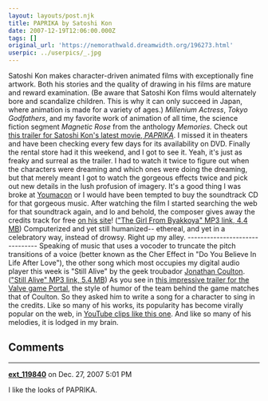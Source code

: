 ```yaml
---
layout: layouts/post.njk
title: PAPRIKA by Satoshi Kon
date: 2007-12-19T12:06:00.000Z
tags: []
original_url: 'https://nemorathwald.dreamwidth.org/196273.html'
userpic: ../userpics/_.jpg
---
```

Satoshi Kon makes character-driven animated films with exceptionally fine artwork. Both his stories and the quality of drawing in his films are mature and reward examination. (Be aware that Satoshi Kon films would alternately bore and scandalize children. This is why it can only succeed in Japan, where animation is made for a variety of ages.) _Millenium Actress_, _Tokyo Godfathers_, and my favorite work of animation of all time, the science fiction segment _Magnetic Rose_ from the anthology _Memories._ Check out [this trailer for Satoshi Kon's latest movie, _PAPRIKA_](http://www.apple.com/trailers/sony/paprika/trailer/). I missed it in theaters and have been checking every few days for its availability on DVD. Finally the rental store had it this weekend, and I got to see it. Yeah, it's just as freaky and surreal as the trailer. I had to watch it twice to figure out when the characters were dreaming and which ones were doing the dreaming, but that merely meant I got to watch the gorgeous effects twice and pick out new details in the lush profusion of imagery. It's a good thing I was broke at [Youmacon](http://youmacon.org) or I would have been tempted to buy the soundtrack CD for that gorgeous music. After watching the film I started searching the web for that soundtrack again, and lo and behold, the composer gives away the credits track for free [on his site](http://www.teslakite.com/freemp3s/e/)! (["The Girl From Byakkoya" MP3 link, 4.4 MB](http://www.teslakite.com/freemp3s/paprika/byakkoya-no-musume.mp3)) Computerized and yet still humanized-- ethereal, and yet in a celebratory way, instead of drowsy. Right up my alley. ------------------------------- Speaking of music that uses a vocoder to truncate the pitch transitions of a voice (better known as the Cher Effect in "Do You Believe In Life After Love"), the other song which most occupies my digital audio player this week is "Still Alive" by the geek troubador [Jonathan Coulton](http://jonathancoulton.com). (["Still Alive" MP3 link, 5.4 MB](http://zeroninja.com/Portal/GLaDOS/Still%20Alive.mp3)) As you see in [this impressive trailer for the Valve game Portal](http://youtube.com/watch?v=if3Qv2tHyfA), the style of humor of the team behind the game matches that of Coulton. So they asked him to write a song for a character to sing in the credits. Like so many of his works, its popularity has become virally popular on the web, in [YouTube clips like this one](http://youtube.com/watch?v=RthZgszykLs). And like so many of his melodies, it is lodged in my brain.

## Comments

---

**[ext_119840](https://www.dreamwidth.org/users/ext_119840)** on Dec. 27, 2007 5:01 PM

I like the looks of PAPRIKA.
